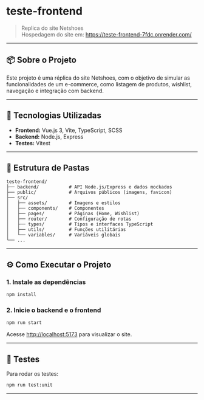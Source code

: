 # teste-frontend

> Replica do site Netshoes <br/>
> Hospedagem do site em: https://teste-frontend-7fdc.onrender.com/
---

## 📦 Sobre o Projeto

Este projeto é uma réplica do site Netshoes, com o objetivo de simular as funcionalidades de um e-commerce, como listagem de produtos, wishlist, navegação e integração com backend.

---

## 🚀 Tecnologias Utilizadas

- **Frontend:** Vue.js 3, Vite, TypeScript, SCSS
- **Backend:** Node.js, Express
- **Testes:** Vitest
---

## 📁 Estrutura de Pastas

```
teste-frontend/
├── backend/           # API Node.js/Express e dados mockados
├── public/            # Arquivos públicos (imagens, favicon)
├── src/
│   ├── assets/        # Imagens e estilos
│   ├── components/    # Componentes
│   ├── pages/         # Páginas (Home, Wishlist)
│   ├── router/        # Configuração de rotas
│   ├── types/         # Tipos e interfaces TypeScript
│   ├── utils/         # Funções utilitárias
│   └── variables/     # Variáveis globais
└── ...
```

---

## ⚙️ Como Executar o Projeto

### 1. Instale as dependências
```bash
npm install
```

### 2. Inicie o backend e o frontend
```bash
npm run start
```

Acesse [http://localhost:5173](http://localhost:5173) para visualizar o site.

---

## 🧪 Testes

Para rodar os testes:
```bash
npm run test:unit
```
---
